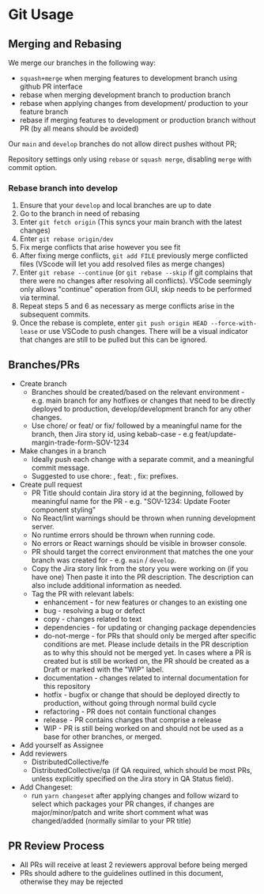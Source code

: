 # Git Usage

## Merging and Rebasing

We merge our branches in the following way:

* `squash+merge` when merging features to development branch using github PR interface
* rebase when merging development branch to production branch
* rebase when applying changes from development/ production to your feature branch
* rebase if merging features to development or production branch without PR (by all means should be avoided)

Our `main` and `develop` branches do not allow direct pushes without PR;

Repository settings only using `rebase` or `squash merge`, disabling `merge` with commit option.

### Rebase branch into develop

1. Ensure that your `develop` and local branches are up to date
2. Go to the branch in need of rebasing
3. Enter `git fetch origin` (This syncs your main branch with the latest changes)
4. Enter `git rebase origin/dev`
5. Fix merge conflicts that arise however you see fit
6. After fixing merge conflicts, `git add FILE` previously merge conflicted files (VScode will let you add resolved files as merge changes)
7. Enter `git rebase --continue` (or `git rebase --skip` if git complains that there were no changes after resolving all conflicts). VSCode seemingly only allows "continue" operation from GUI, skip needs to be performed via terminal.
8. Repeat steps 5 and 6 as necessary as merge conflicts arise in the subsequent commits.
9. Once the rebase is complete, enter `git push origin HEAD --force-with-lease` or use VSCode to push changes. There will be a visual indicator that changes are still to be pulled but this can be ignored.

## Branches/PRs

* Create branch
  * Branches should be created/based on the relevant environment - e.g. main branch for any hotfixes or changes that need to be directly deployed to production, develop/development branch for any other changes.
  * Use chore/ or feat/ or fix/ followed by a meaningful name for the branch, then Jira story id, using kebab-case - e.g feat/update-margin-trade-form-SOV-1234
* Make changes in a branch
  * Ideally push each change with a separate commit, and a meaningful commit message.
  * Suggested to use chore: , feat: , fix: prefixes.
* Create pull request
  * PR Title should contain Jira story id at the beginning, followed by meaningful name for the PR - e.g. "SOV-1234: Update Footer component styling"
  * No React/lint warnings should be thrown when running development server.
  * No runtime errors should be thrown when running code.
  * No errors or React warnings should be visible in browser console.
  * PR should target the correct environment that matches the one your branch was created for - e.g. `main` / `develop`.
  * Copy the Jira story link from the story you were working on (if you have one) Then paste it into the PR description. The description can also include additional information as needed.
  * Tag the PR with relevant labels:
    * enhancement - for new features or changes to an existing one
    * bug - resolving a bug or defect
    * copy - changes related to text
    * dependencies - for updating or changing package dependencies
    * do-not-merge - for PRs that should only be merged after specific conditions are met. Please include details in the PR description as to why this should not be merged yet. In cases where a PR is created but is still be worked on, the PR should be created as a Draft or marked with the "WIP" label.
    * documentation - changes related to internal documentation for this repository
    * hotfix - bugfix or change that should be deployed directly to production, without going through normal build cycle
    * refactoring - PR does not contain functional changes
    * release - PR contains changes that comprise a release
    * WIP - PR is still being worked on and should not be used as a base for other branches, or merged.
* Add yourself as Assignee
* Add reviewers
  * DistributedCollective/fe
  * DistributedCollective/qa (if QA required, which should be most PRs, unless explicitly specified on the Jira story in QA Status field).
* Add Changeset:
  * run `yarn changeset` after applying changes and follow wizard to select which packages your PR changes, if changes are major/minor/patch and write short comment what was changed/added (normally similar to your PR title)

## PR Review Process

* All PRs will receive at least 2 reviewers approval before being merged
* PRs should adhere to the guidelines outlined in this document, otherwise they may be rejected
